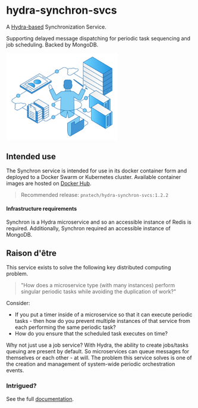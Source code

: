# hydra-synchron-svcs
A [Hydra-based](https://github.com/pnxtech/hydra) Synchronization Service.

Supporting delayed message dispatching for periodic task sequencing and job scheduling. Backed by MongoDB.

<img src="documentation/assets/synchron.png" width="300px" />

## Intended use

The Synchron service is intended for use in its docker container form and deployed to a Docker Swarm or Kubernetes cluster. Available container images are hosted on [Docker Hub](https://hub.docker.com/repository/docker/pnxtech/hydra-synchron-svcs).

> Recommended release: `pnxtech/hydra-synchron-svcs:1.2.2`

#### Infrastructure requirements
Synchron is a Hydra microservice and so an accessible instance of Redis is required.  Additionally, Synchron required an accessible instance of MongoDB.

## Raison d'être

This service exists to solve the following key distributed computing problem.

> "How does a microservice type (with many instances) perform singular periodic tasks while avoiding the duplication of work?"

Consider:
  * If you put a timer inside of a microservice so that it can execute periodic tasks - then how do you prevent multiple instances of that service from each performing the same periodic task?
  * How do you ensure that the scheduled task executes on time?

Why not just use a job service? With Hydra, the ability to create jobs/tasks queuing are present by default.  So microservices can queue messages for themselves or each other - at will.  The problem this service solves is one of the creation and management of system-wide periodic orchestration events.

### Intrigued?
See the full [documentation](./documentation/README.md).
